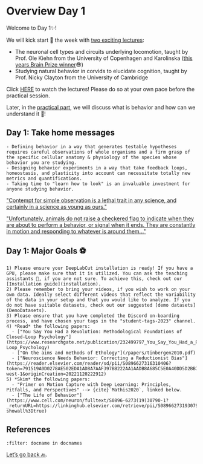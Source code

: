 # Overview Day 1

Welcome to Day 1✨!

We will kick start 🚀 the week with [two exciting lectures](Day1_Lectures.md):
- The neuronal cell types and circuits underlying locomotion, taught by Prof. Ole Kiehn from the University of Copenhagen and Karolinska ([this years Brain Prize winner](https://lundbeckfonden.com/en/the-brain-prize)😎)
- Studying natural behavior in corvids to elucidate cognition, taught by
Prof. Nicky Clayton from the University of Cambridge  

Click [HERE](Day1_Lectures.md) to watch the lectures! Please do so at your own pace before the practical session.

Later, in the [practical part](Day1_Practicals.md), we will discuss what is behavior and how can we understand it 🤔!

## Day 1: Take home messages

```{Tip}
- Defining behavior in a way that generates testable hypotheses requires careful observations of whole organisms and a firm grasp of the specific cellular anatomy & physiology of the species whose behavior you are studying.
- Designing behavior experiments in a way that take feedback loops, homeostasis, and plasticity into account can necessitate totally new metrics and quantifications.
- Taking time to "learn how to look" is an invaluable investment for anyone studying behavior.
```
["Contempt for simple observation is a lethal trait in any science, and certainly in a science as young as ours."](https://onlinelibrary.wiley.com/doi/pdfdirect/10.1111/j.1439-0310.1963.tb01161.x?casa_token=7P9FstwHe_cAAAAA:6MZk6UyZqn2dPz4QXC3AWetW50NKpd-eI3sayz9JpNvlUaPxigAr01eK7Ss3fLbFQqwdbfwWHzCy9Q)

["Unfortunately, animals do not raise a checkered flag to indicate when they are about to perform a behavior, or signal when it ends. They are constantly in motion  and responding to whatever is around them..."](https://reader.elsevier.com/reader/sd/pii/S0896627316310406?token=791519A0D0278AE502EDA1AD8A7AAF397BB222AA1AADB8A685C5E0A40DD5D2BB7723F5BC16F95A38E900D724EEB8526E&originRegion=eu-west-1&originCreation=20221120222912)

## Day 1: Major Goals ⚽️

```{important}
1) Please ensure your DeepLabCut installation is ready! If you have a GPU, please make sure that it is utilized. You can ask the teaching assistants 📢, if you are not sure. To achieve this, check out our [Installation guide](installation).
2) Please remember to bring your videos, if you wish to work on your own data. Ideally select different videos that reflect the variability of the data in your setup and that you would like to analyze. If you do not have suitable datasets, check out our suggested [demo datasets](DemoDatasets). 
3) Please ensure that you have completed the Discord on-boarding process, and have chosen your tags in the "student-tags-2023" channel.
4) *Read* the following papers:
  - ["You Say You Had a Revolution: Methodological Foundations of Closed-Loop Psychology"](https://www.researchgate.net/publication/232499797_You_Say_You_Had_a_Revolution_Methodological_Foundations_of_Closed-Loop_Psychology)
  - ["On the aims and methods of Ethology"](/papers/tinbergen2010.pdf)
  - ["Neuroscience Needs Behavior: Correcting a Reductionist Bias"](https://reader.elsevier.com/reader/sd/pii/S0896627316310406?token=791519A0D0278AE502EDA1AD8A7AAF397BB222AA1AADB8A685C5E0A40DD5D2BB7723F5BC16F95A38E900D724EEB8526E&originRegion=eu-west-1&originCreation=20221120222912)
5) *Skim* the following papers:
  - "Primer on Motion Capture with Deep Learning: Principles, Pitfalls, and Perspectives" --> {cite}`Mathis2020`, linked below.
  - ["The Life of Behavior"](https://www.cell.com/neuron/fulltext/S0896-6273(19)30790-1?_returnURL=https://linkinghub.elsevier.com/retrieve/pii/S0896627319307901?showall%3Dtrue)
```





## References

```{bibliography}
:filter: docname in docnames
```

[Let’s go back 🔙](../README.md).
